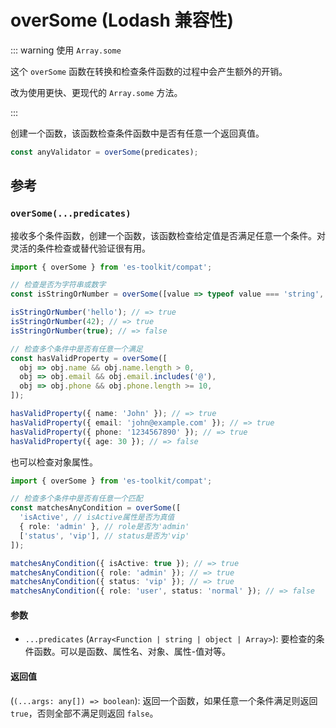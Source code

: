 # overSome (Lodash 兼容性)

::: warning 使用 `Array.some`

这个 `overSome` 函数在转换和检查条件函数的过程中会产生额外的开销。

改为使用更快、更现代的 `Array.some` 方法。

:::

创建一个函数，该函数检查条件函数中是否有任意一个返回真值。

```typescript
const anyValidator = overSome(predicates);
```

## 参考

### `overSome(...predicates)`

接收多个条件函数，创建一个函数，该函数检查给定值是否满足任意一个条件。对灵活的条件检查或替代验证很有用。

```typescript
import { overSome } from 'es-toolkit/compat';

// 检查是否为字符串或数字
const isStringOrNumber = overSome([value => typeof value === 'string', value => typeof value === 'number']);

isStringOrNumber('hello'); // => true
isStringOrNumber(42); // => true
isStringOrNumber(true); // => false

// 检查多个条件中是否有任意一个满足
const hasValidProperty = overSome([
  obj => obj.name && obj.name.length > 0,
  obj => obj.email && obj.email.includes('@'),
  obj => obj.phone && obj.phone.length >= 10,
]);

hasValidProperty({ name: 'John' }); // => true
hasValidProperty({ email: 'john@example.com' }); // => true
hasValidProperty({ phone: '1234567890' }); // => true
hasValidProperty({ age: 30 }); // => false
```

也可以检查对象属性。

```typescript
import { overSome } from 'es-toolkit/compat';

// 检查多个条件中是否有任意一个匹配
const matchesAnyCondition = overSome([
  'isActive', // isActive属性是否为真值
  { role: 'admin' }, // role是否为'admin'
  ['status', 'vip'], // status是否为'vip'
]);

matchesAnyCondition({ isActive: true }); // => true
matchesAnyCondition({ role: 'admin' }); // => true
matchesAnyCondition({ status: 'vip' }); // => true
matchesAnyCondition({ role: 'user', status: 'normal' }); // => false
```

#### 参数

- `...predicates` (`Array<Function | string | object | Array>`): 要检查的条件函数。可以是函数、属性名、对象、属性-值对等。

#### 返回值

(`(...args: any[]) => boolean`): 返回一个函数，如果任意一个条件满足则返回 `true`，否则全部不满足则返回 `false`。
